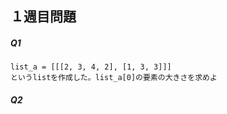 ## １週目問題
#####   Q1
```
list_a = [[[2, 3, 4, 2], [1, 3, 3]]]
というlistを作成した。list_a[0]の要素の大きさを求めよ
```
##### Q2
